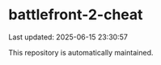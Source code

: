 # battlefront-2-cheat

Last updated: 2025-06-15 23:30:57

This repository is automatically maintained.
